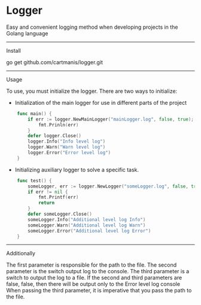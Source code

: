 # Logger
Easy and convenient logging method when developing projects in the Golang language

--------------------------
Install 

go get github.com/cartmanis/logger.git

--------------------------
Usage

 To use, you must initialize the logger. There are two ways to initialize:    
 * Initialization of the main logger for use in different parts of the project     
```go
    func main() {
    	if err := logger.NewMainLogger("mainLogger.log", false, true); err != nil {
    		fmt.Prinln(err)
    	}
    	defer logger.Close()
    	logger.Info("Info level log")
    	logger.Warn("Warn level log")
    	logger.Error("Error level log")
    }
```
 * Initializing auxiliary logger to solve a specific task.
```go
    func test() {
    	someLogger, err := logger.NewLogger("someLogger.log", false, true)
    	if err != nil {
    		fmt.Printf(err)
    		return
    	}
    	defer someLogger.Close()
    	someLogger.Info("Additional level log Info")
    	someLogger.Warn("Additional level log Warn")
    	someLogger.Error("Additional level log Error")
    }
```
------------------------
Additionally

The first parameter is responsible for the path to the file. The second parameter is the switch output log to the console.
The third parameter is a switch to output the log to a file.
If the second and third parameters are false, false, then there will be output only to the Error level log console
When passing the third parameter, it is imperative that you pass the path to the file.


